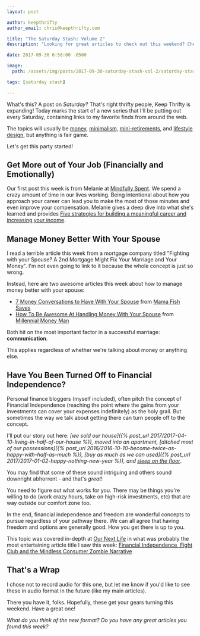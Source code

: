 ```yaml
---
layout: post

author: keepthrifty
author_email: chris@keepthrifty.com

title: "The Saturday Stash: Volume 2"
description: "Looking for great articles to check out this weekend? Check out my favorite finds from the week of Sepember 24 - Sepember 30, 2017."

date: 2017-09-30 6:58:00 -0500

image:
  path: /assets/img/posts/2017-09-30-saturday-stash-vol-2/saturday-stash-vol-2.jpg

tags: [saturday stash]

---
```


What's this? A post on _Saturday_? That's right thrifty people, Keep Thrifty is expanding! Today marks the start of a new series that I'll be putting out every Saturday, containing links to my favorite finds from around the web.

The topics will usually be [money](/archive/#money), [minimalism](/archive/#minimalism), [mini-retirements](/archive/#mini-retirement), and [lifestyle design](/archive/#dreams-&-values), but anything is fair game.

Let's get this party started!

## Get More out of Your Job (Financially and Emotionally)

Our first post this week is from Melanie at [Mindfully Spent](https://www.mindfullyspent.com). We spend a crazy amount of time in our lives working. Being intentional about how you approach your career can lead you to make the most of those minutes and even improve your compensation. Melanie gives a deep dive into what she's learned and provides [Five strategies for building a meaningful career and increasing your income](https://www.mindfullyspent.com/home/five-strategies-to-successfully-increase-annual-income-get-raises-gain-responsibility-career-growth).

## Manage Money Better With Your Spouse

I read a terrible article this week from a mortgage company titled "Fighting with your Spouse? A 2nd Mortgage Might Fix Your Marriage and Your Money". I'm not even going to link to it because the whole concept is just so wrong.

Instead, here are two awesome articles this week about how to manage money better with your spouse:

- [7 Money Conversations to Have With Your Spouse](https://www.mamafishsaves.com/money-conversations-spouse/) from [Mama Fish Saves](https://www.mamafishsaves.com)
- [How To Be Awesome At Handling Money With Your Spouse](https://millennialmoneyman.com/how-to-be-awesome-at-handling-money-with-your-spouse/) from [Millennial Money Man](https://millennialmoneyman.com)

Both hit on the most important factor in a successful marriage: __communication__.

This applies regardless of whether we're talking about money or anything else.

## Have You Been Turned Off to Financial Independence?

Personal finance bloggers (myself included), often pitch the concept of Financial Independence (reaching the point where the gains from your investments can cover your expenses indefinitely) as the holy grail. But sometimes the way we talk about getting there can turn people off to the concept.

I'll put our story out here: _[we sold our house]({% post_url 2017/2017-04-10-living-in-half-of-our-house %}), moved into an apartment, [ditched most of our possessions]({% post_url 2016/2016-10-10-become-twice-as-happy-with-half-as-much %}), [buy as much as we can used]({% post_url 2017/2017-01-02-happy-nothing-new-year %}), and [sleep on the floor](http://www.jaimedeclutters.com/blog/2017/04/05/why-we-sleep-on-the-floor/)_.

You may find that some of these sound intriguing and others sound downright abhorrent - and that's _great_!

You need to figure out what works for you. There may be things you're willing to do (work crazy hours, take on high-risk investments, etc) that are way outside our comfort zone too.

In the end, financial independence and freedom are wonderful concepts to pursue regardless of your pathway there. We can all agree that having freedom and options are generally good. How you get there is up to you.

This topic was covered in-depth at [Our Next Life](https://ournextlife.com) in what was probably the most entertaining article title I saw this week: [Financial Independence, Fight Club and the Mindless Consumer Zombie Narrative](https://ournextlife.com/2017/09/20/fight-club-narrative/)

## That's a Wrap

I chose not to record audio for this one, but let me know if you'd like to see these in audio format in the future (like my main articles).

There you have it, folks. Hopefully, these get your gears turning this weekend. Have a great one!

_What do you think of the new format? Do you have any great articles you found this week?_
